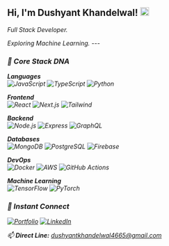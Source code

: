 <h2> Hi, I'm Dushyant Khandelwal! <img src="https://em-content.zobj.net/source/noto-emoji-animations/344/waving-hand_1f44b.gif" width="20"></h2>
<p><em>Full Stack Developer.
<p><em>Exploring Machine Learning.
---

### 🧠 Core Stack DNA

**Languages**  
![JavaScript](https://img.shields.io/badge/-JavaScript-F7DF1E?logo=javascript&logoColor=black)
![TypeScript](https://img.shields.io/badge/-TypeScript-3178C6?logo=typescript)
![Python](https://img.shields.io/badge/-Python-3776AB?logo=python)

**Frontend**  
![React](https://img.shields.io/badge/-React-20232A?logo=react)
![Next.js](https://img.shields.io/badge/-Next.js-000?logo=next.js)
![Tailwind](https://img.shields.io/badge/-Tailwind-06B6D4?logo=tailwind-css)

**Backend**  
![Node.js](https://img.shields.io/badge/-Node.js-339933?logo=node.js)
![Express](https://img.shields.io/badge/-Express-000?logo=express)
![GraphQL](https://img.shields.io/badge/-GraphQL-E10098?logo=graphql)

**Databases**  
![MongoDB](https://img.shields.io/badge/-MongoDB-47A248?logo=mongodb)
![PostgreSQL](https://img.shields.io/badge/-PostgreSQL-4169E1?logo=postgresql)
![Firebase](https://img.shields.io/badge/-Firebase-FFCA28?logo=firebase)

**DevOps**  
![Docker](https://img.shields.io/badge/-Docker-2496ED?logo=docker)
![AWS](https://img.shields.io/badge/-AWS-232F3E?logo=amazon-aws)
![GitHub Actions](https://img.shields.io/badge/-GitHub%20Actions-2088FF?logo=github-actions)

**Machine Learning**  
![TensorFlow](https://img.shields.io/badge/-TensorFlow-FF6F00?logo=tensorflow)
![PyTorch](https://img.shields.io/badge/-PyTorch-EE4C2C?logo=pytorch)

### 🚀 Instant Connect

[![Portfolio](https://img.shields.io/badge/-Hire%20Me%20Now-24292e?style=for-the-badge&logo=webcomponents.org&logoColor=white)](https://dushyantkhandelwal.in)
[![LinkedIn](https://img.shields.io/badge/-Let's%20Connect-0A66C2?style=for-the-badge&logo=linkedin)](https://linkedin.com/in/dushyant-khandelwal-516319221)

📫 **Direct Line:** [dushyantkhandelwal4665@gmail.com](mailto:dushyantkhandelwal4665@gmail.com)
